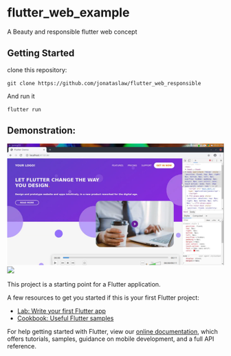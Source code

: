 # flutter_web_example

A Beauty and responsible flutter web concept

## Getting Started
clone this repository:
```
git clone https://github.com/jonataslaw/flutter_web_responsible
```
And run it
```
flutter run
```
## Demonstration:

![](flutter_web.png)
![](flutter_web.gif)


This project is a starting point for a Flutter application.

A few resources to get you started if this is your first Flutter project:

- [Lab: Write your first Flutter app](https://flutter.dev/docs/get-started/codelab)
- [Cookbook: Useful Flutter samples](https://flutter.dev/docs/cookbook)

For help getting started with Flutter, view our
[online documentation](https://flutter.dev/docs), which offers tutorials,
samples, guidance on mobile development, and a full API reference.
